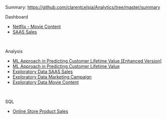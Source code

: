 Summary: https://github.com/clarentcelsia/Analytics/tree/master/summary <br>

Dashboard<br>
- [Netflix - Movie Content](https://public.tableau.com/app/profile/clarenti.celsia/viz/Netflix__17196685903560/Dashboard1)
- [SAAS Sales](https://public.tableau.com/views/SaaS_17201635744690/Dashboard1?:language=en-US&:sid=&:redirect=auth&:display_count=n&:origin=viz_share_link)
<br>

Analysis <br>
- [ML Approach in Predicting Customer Lifetime Value [Enhanced Version]](https://github.com/clarentcelsia/Analytics/blob/master/ml/customer_lifetime_value_in_cluster.ipynb)
- [ML Approach in Predicting Customer Lifetime Value](https://github.com/clarentcelsia/Analytics/blob/master/ml/customer_lifetime_value.ipynb)
- [Exploratory Data SAAS Sales](https://github.com/clarentcelsia/ReportAnalyst/blob/master/saas.ipynb)
- [Exploratory Data Marketing Campaign](https://github.com/clarentcelsia/ReportAnalyst/blob/master/marketing_campaign.ipynb) <br>
- [Exploratory Data Movie Content](https://github.com/clarentcelsia/ReportAnalyst/blob/master/netflix.ipynb)
<br>

SQL <br>
- [Online Store Product Sales](https://github.com/clarentcelsia/Analytics/tree/master/sql)
